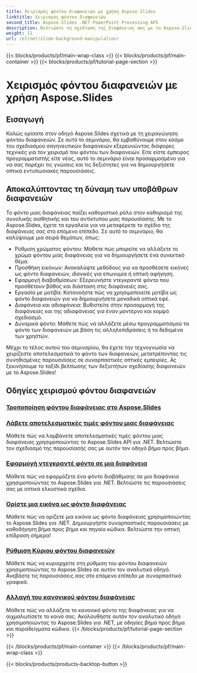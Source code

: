 ```yaml
---
title: Χειρισμός φόντου διαφανειών με χρήση Aspose.Slides
linktitle: Χειρισμός φόντου διαφανειών
second_title: Aspose.Slides .NET PowerPoint Processing API
description: Βελτιώστε τη σχεδίαση της διαφάνειας σας με το Aspose.Slides! Μάθετε πώς να χειρίζεστε το φόντο των διαφανειών σε αυτό το περιεκτικό σεμινάριο. Παρέχονται οδηγίες βήμα προς βήμα και παραδείγματα κώδικα.
weight: 11
url: /el/net/slide-background-manipulation/
---
```


{{< blocks/products/pf/main-wrap-class >}}
{{< blocks/products/pf/main-container >}}
{{< blocks/products/pf/tutorial-page-section >}}

# Χειρισμός φόντου διαφανειών με χρήση Aspose.Slides


## Εισαγωγή

Καλώς ορίσατε στον οδηγό Aspose.Slides σχετικά με τη χειραγώγηση φόντου διαφανειών. Σε αυτό το σεμινάριο, θα εμβαθύνουμε στον κόσμο του σχεδιασμού σαγηνευτικών διαφανειών εξερευνώντας διάφορες τεχνικές για τον χειρισμό του φόντου των διαφανειών. Είτε είστε έμπειρος προγραμματιστής είτε νέος, αυτό το σεμινάριο είναι προσαρμοσμένο για να σας παρέχει τις γνώσεις και τις δεξιότητες για να δημιουργήσετε οπτικά εντυπωσιακές παρουσιάσεις.

## Αποκαλύπτοντας τη δύναμη των υποβάθρων διαφανειών

Το φόντο μιας διαφάνειας παίζει καθοριστικό ρόλο στον καθορισμό της συνολικής αισθητικής και του αντίκτυπου μιας παρουσίασης. Με το Aspose.Slides, έχετε τα εργαλεία για να μεταφέρετε το σχέδιο της διαφάνειας σας στο επόμενο επίπεδο. Σε αυτό το σεμινάριο, θα καλύψουμε μια σειρά θεμάτων, όπως:

- Ρύθμιση χρώματος φόντου: Μάθετε πώς μπορείτε να αλλάξετε το χρώμα φόντου μιας διαφάνειας για να δημιουργήσετε ένα συνεκτικό θέμα.
- Προσθήκη εικόνων: Ανακαλύψτε μεθόδους για να προσθέσετε εικόνες ως φόντο διαφανειών, ιδανικές για επωνυμία ή οπτική αφήγηση.
- Εφαρμογή διαβαθμίσεων: Εξερευνήστε ντεγκραντέ φόντο που προσθέτουν βάθος και διάσταση στις διαφάνειές σας.
- Εργασία με μοτίβα: Κατανοήστε πώς να χρησιμοποιείτε μοτίβα ως φόντο διαφανειών για να δημιουργήσετε μοναδικά οπτικά εφέ.
- Διαφάνεια και αδιαφάνεια: Βυθιστείτε στην προσαρμογή της διαφάνειας και της αδιαφάνειας για έναν μοντέρνο και κομψό σχεδιασμό.
- Δυναμικά φόντο: Μάθετε πώς να αλλάζετε μέσω προγραμματισμού τα φόντο των διαφανειών με βάση τις αλληλεπιδράσεις ή τα δεδομένα των χρηστών.

Μέχρι το τέλος αυτού του σεμιναρίου, θα έχετε την τεχνογνωσία να χειρίζεστε αποτελεσματικά το φόντο των διαφανειών, μετατρέποντας τις συνηθισμένες παρουσιάσεις σε συναρπαστικές οπτικές εμπειρίες. Ας ξεκινήσουμε το ταξίδι βελτίωσης των δεξιοτήτων σχεδίασης διαφανειών με το Aspose.Slides!

## Οδηγίες χειρισμού φόντου διαφανειών
### [Τροποποίηση φόντου διαφάνειας στο Aspose.Slides](./slide-background-modification/)
### [Λάβετε αποτελεσματικές τιμές φόντου μιας διαφάνειας](./get-background-effective-values/)
Μάθετε πώς να λαμβάνετε αποτελεσματικές τιμές φόντου μιας διαφάνειας χρησιμοποιώντας το Aspose.Slides API για .NET. Βελτιώστε τον σχεδιασμό της παρουσίασής σας με αυτόν τον οδηγό βήμα προς βήμα.
### [Εφαρμογή ντεγκραντέ φόντο σε μια διαφάνεια](./apply-gradient-background/)
Μάθετε πώς να εφαρμόζετε ένα φόντο διαβάθμισης σε μια διαφάνεια χρησιμοποιώντας το Aspose.Slides για .NET. Βελτιώστε τις παρουσιάσεις σας με οπτικά ελκυστικά σχέδια.
### [Ορίστε μια εικόνα ως φόντο διαφάνειας](./set-image-as-background/)
Μάθετε πώς να ορίζετε μια εικόνα ως φόντο διαφάνειας χρησιμοποιώντας το Aspose.Slides για .NET. Δημιουργήστε συναρπαστικές παρουσιάσεις με καθοδήγηση βήμα προς βήμα και πηγαίο κώδικα. Βελτιώστε την οπτική επίδραση σήμερα!
### [Ρύθμιση Κύριου φόντου διαφανειών](./set-slide-background-master/)
Μάθετε πώς να κυριαρχείτε στη ρύθμιση του φόντου διαφανειών χρησιμοποιώντας το Aspose.Slides σε αυτόν τον αναλυτικό οδηγό. Ανεβάστε τις παρουσιάσεις σας στο επόμενο επίπεδο με συναρπαστικά γραφικά.
### [Αλλαγή του κανονικού φόντου διαφάνειας](./change-slide-background-normal/)
Μάθετε πώς να αλλάζετε το κανονικό φόντο της διαφάνειας για να αιχμαλωτίσετε το κοινό σας. Ακολουθήστε αυτόν τον αναλυτικό οδηγό χρησιμοποιώντας το Aspose.Slides για .NET, με οδηγίες βήμα προς βήμα και παραδείγματα κώδικα.
{{< /blocks/products/pf/tutorial-page-section >}}

{{< /blocks/products/pf/main-container >}}
{{< /blocks/products/pf/main-wrap-class >}}

{{< blocks/products/products-backtop-button >}}
